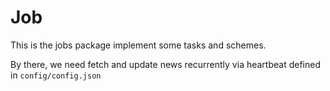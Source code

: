 # Job

This is the jobs package implement some tasks and schemes.

By there, we need fetch and update news recurrently via heartbeat defined in `config/config.json`
